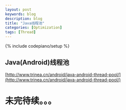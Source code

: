 ```yaml
---
layout: post
keywords: blog
description: blog
title: "Java线程池"
categories: [Optimization]
tags: [Thread]
---
```

{% include codepiano/setup %}

## Java(Android)线程池

[http://www.trinea.cn/android/java-android-thread-pool/](http://www.trinea.cn/android/java-android-thread-pool/)

# 未完待续。。。